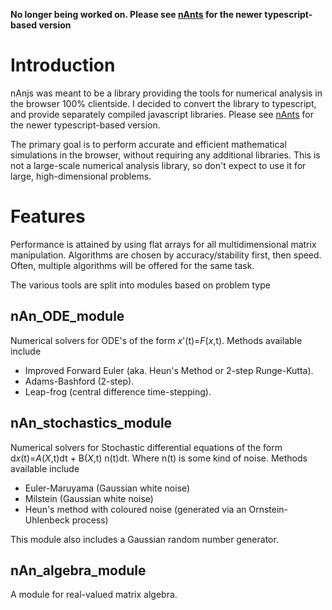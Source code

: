 **No longer being worked on. Please see [nAnts](https://github.com/jladan/nAnts/) for the newer typescript-based version**

# Introduction

nAnjs was meant to be a library providing the tools for numerical analysis in the browser 100% clientside. I decided to convert the library to typescript, and provide separately compiled javascript libraries. Please see [nAnts](https://github.com/jladan/nAnts/) for the newer typescript-based version.

The primary goal is to perform accurate and efficient mathematical simulations in the browser, without requiring any additional libraries. This is not a large-scale numerical analysis library, so don't expect to use it for large, high-dimensional problems.

# Features

Performance is attained by using flat arrays for all multidimensional matrix manipulation. Algorithms are chosen by accuracy/stability first, then speed. Often, multiple algorithms will be offered for the same task.

The various tools are split into modules based on problem type

## nAn\_ODE\_module
Numerical solvers for ODE's of the form *x*'(t)=*F*(*x*,t). Methods available include

* Improved Forward Euler (aka. Heun's Method or 2-step Runge-Kutta).
* Adams-Bashford (2-step).
* Leap-frog (central difference time-stepping).

## nAn\_stochastics\_module
Numerical solvers for Stochastic differential equations of the form d*x*(t)=*A*(*X*,t)dt + B(*X*,t) n(t)dt. Where n(t) is some kind of noise. Methods available include

* Euler-Maruyama (Gaussian white noise)
* Milstein (Gaussian white noise)
* Heun's method with coloured noise (generated via an Ornstein-Uhlenbeck process)

This module also includes a Gaussian random number generator.

## nAn\_algebra\_module
A module for real-valued matrix algebra.
